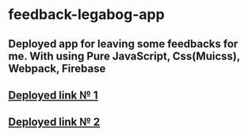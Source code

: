 # feedback-legabog-app
Deployed app for leaving some feedbacks for me. With using Pure JavaScript, Css(Muicss), Webpack, Firebase
-------------------------------------------------
[Deployed link № 1](https://legabog-feedback-app.firebaseapp.com/)
-------------------------------------------------
[Deployed link № 2](https://legabog-feedback-app.firebaseapp.com/)
-------------------------------------------------
